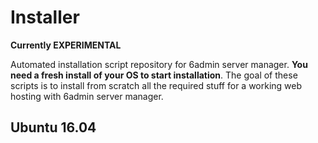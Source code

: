 # Installer

**Currently EXPERIMENTAL**

Automated installation script repository for 6admin server manager. **You need a fresh install of your OS to start installation**. The goal of these scripts is to install from scratch all the required stuff for a working web hosting with 6admin server manager.

## Ubuntu 16.04